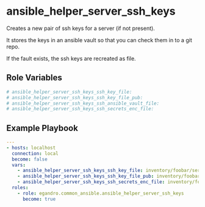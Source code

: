 ansible_helper_server_ssh_keys
=========

Creates a new pair of ssh keys for a server (if not present).

It stores the keys in an ansible vault so that you can check them in to a git repo.

If the fault exists, the ssh keys are recreated as file.

Role Variables
--------------

```yml
# ansible_helper_server_ssh_keys_ssh_key_file:
# ansible_helper_server_ssh_keys_ssh_key_file_pub:
# ansible_helper_server_ssh_keys_ssh_ansible_vault_file:
# ansible_helper_server_ssh_keys_ssh_secrets_enc_file:
```

Example Playbook
----------------

```yml
---
- hosts: localhost
  connection: local
  become: false
  vars:
    - ansible_helper_server_ssh_keys_ssh_key_file: inventory/foobar/server_id_rsa
    - ansible_helper_server_ssh_keys_ssh_key_file_pub: inventory/foobar/server_id_rsa.pub
    - ansible_helper_server_ssh_keys_ssh_secrets_enc_file: inventory/foobar/ssh_secrets.enc
  roles:
    - role: egandro.common_ansible.ansible_helper_server_ssh_keys
      become: true
```
